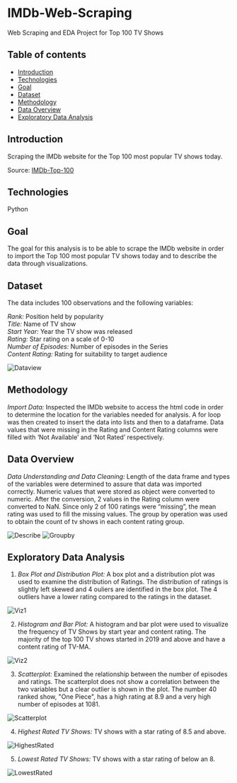 # IMDb-Web-Scraping
Web Scraping and EDA Project for Top 100 TV Shows

## Table of contents
* [Introduction](#introduction)
* [Technologies](#technologies)
* [Goal](#goal)
* [Dataset](#dataset)
* [Methodology](#methodology)
* [Data Overview](#data-overview)
* [Exploratory Data Analysis](#exploratory-data-analysis)

## Introduction
Scraping the IMDb website for the Top 100 most popular TV shows today.

Source:
[IMDb-Top-100](https://www.imdb.com/chart/tvmeter/)

## Technologies
Python

## Goal
The goal for this analysis is to be able to scrape the IMDb website in order to import the Top 100 most popular TV shows today and to describe the data through visualizations. 

## Dataset
The data includes 100 observations and the following variables:
<br>

*Rank:* Position held by popularity 
<br>
*Title:* Name of TV show
<br>
*Start Year:* Year the TV show was released 
<br>
*Rating:* Star rating on a scale of 0-10 
<br>
*Number of Episodes:* Number of episodes in the Series 
<br>
*Content Rating:* Rating for suitability to target audience

![Dataview](./img/dataview.png)

## Methodology
*Import Data:* Inspected the IMDb website to access the html code in order to determine the location for the variables needed for analysis. A for loop was then created to insert the data into lists and then to a dataframe. Data values that were missing in the Rating and Content Rating columns were filled with ‘Not Available’ and ‘Not Rated’ respectively. <br />

## Data Overview
*Data Understanding and Data Cleaning:* Length of the data frame and types of the variables were determined to assure that data was imported correctly. Numeric values that were stored as object were converted to numeric. After the conversion, 2 values in the Rating column were converted to NaN. Since only 2 of 100 ratings were “missing”, the mean rating was used to fill the missing values. The group by operation was used to obtain the count of tv shows in each content rating group. <br />

![Describe](./img/describe.png)
![Groupby](./img/groupby.png) <br />

## Exploratory Data Analysis
1. *Box Plot and Distribution Plot:* A box plot and a distribution plot was used to examine the distribution of Ratings. The distribution of ratings is slightly left skewed and 4 ouliers are identified in the box plot. The 4 outliers have a lower rating compared to the ratings in the dataset.

![Viz1](./img/viz1.png) <br />

2. *Histogram and Bar Plot:* A histogram and bar plot were used to visualize the frequency of TV Shows by start year and content rating. The majority of the top 100 TV shows started in 2019 and above and have a content rating of TV-MA.
   
![Viz2](./img/viz2.png) <br />

3. *Scatterplot:* Examined the relationship between the number of episodes and ratings. The scatterplot does not show a correlation between the two variables but a clear outlier is shown in the plot. The number 40 ranked show, "One Piece", has a high rating at 8.9 and a very high number of episodes at 1081.
   
![Scatterplot](./img/scatterplot.PNG) <br />

4. *Highest Rated TV Shows:* TV shows with a star rating of 8.5 and above.

![HighestRated](./img/highestrated.png) <br />

5. *Lowest Rated TV Shows:* TV shows with a star rating of below an 8.

![LowestRated](./img/lowestrated.png) <br />
